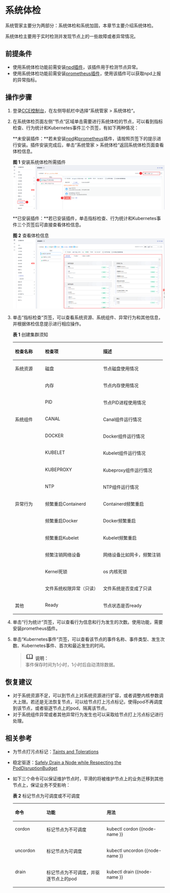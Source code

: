 # 系统体检<a name="cce_01_0218"></a>

系统管家主要分为两部分：系统体检和系统加固，本章节主要介绍系统体检。

系统体检主要用于实时检测并发现节点上的一些故障或者异常情况。

## 前提条件<a name="section168785975413"></a>

-   使用系统体检功能前需安装[npd插件](npd.md)，该插件用于检测节点异常。
-   使用系统体检功能前需安装[prometheus插件](prometheus.md)，使用该插件可以获取npd上报的异常指标。

## 操作步骤<a name="section13882195819560"></a>

1.  登录[CCE控制台](https://console.huaweicloud.com/cce2.0/?utm_source=helpcenter)，在左侧导航栏中选择“系统管家  \>  系统体检“。
2.  在系统体检页面左侧“节点“区域单击需要进行系统体检的节点，可以看到指标检查、行为统计和Kubernetes事件三个页签，有如下两种情况：

    **未安装插件：**若未安装[npd](npd.md)和[prometheus](prometheus.md)插件，请按照页签下的提示进行安装。插件安装完成后，单击“系统管家  \>  系统体检“返回系统体检页面查看体检信息。

    **图 1**  安装系统体检所需插件<a name="fig1685611812461"></a>  
    ![](figures/安装系统体检所需插件.png "安装系统体检所需插件")

    **已安装插件：**若已安装插件，单击指标检查、行为统计和Kubernetes事件三个页签后可直接查看体检信息。

    **图 2**  查看体检信息<a name="fig06331918114"></a>  
    ![](figures/查看体检信息.png "查看体检信息")

3.  单击“指标检查“页签，可以查看系统资源、系统组件、异常行为和其他信息，并根据体检信息提示进行相应操作。

    **表 1**  创建集群须知

    <a name="table108111152195919"></a>
    <table><thead align="left"><tr id="row20811252105914"><th class="cellrowborder" valign="top" width="20.03%" id="mcps1.2.4.1.1"><p id="p14811135212593"><a name="p14811135212593"></a><a name="p14811135212593"></a>检查名称</p>
    </th>
    <th class="cellrowborder" valign="top" width="38.65%" id="mcps1.2.4.1.2"><p id="p15811452145913"><a name="p15811452145913"></a><a name="p15811452145913"></a>检查项</p>
    </th>
    <th class="cellrowborder" valign="top" width="41.32%" id="mcps1.2.4.1.3"><p id="p1418715362071"><a name="p1418715362071"></a><a name="p1418715362071"></a>描述</p>
    </th>
    </tr>
    </thead>
    <tbody><tr id="row88111652155915"><td class="cellrowborder" rowspan="3" valign="top" width="20.03%" headers="mcps1.2.4.1.1 "><p id="p1298265916593"><a name="p1298265916593"></a><a name="p1298265916593"></a>系统资源</p>
    </td>
    <td class="cellrowborder" valign="top" width="38.65%" headers="mcps1.2.4.1.2 "><p id="p6982145965918"><a name="p6982145965918"></a><a name="p6982145965918"></a>磁盘</p>
    </td>
    <td class="cellrowborder" valign="top" width="41.32%" headers="mcps1.2.4.1.3 "><p id="p131874367719"><a name="p131874367719"></a><a name="p131874367719"></a>节点磁盘使用情况</p>
    </td>
    </tr>
    <tr id="row1040679473"><td class="cellrowborder" valign="top" headers="mcps1.2.4.1.1 "><p id="p13406592718"><a name="p13406592718"></a><a name="p13406592718"></a>内存</p>
    </td>
    <td class="cellrowborder" valign="top" headers="mcps1.2.4.1.2 "><p id="p21873367719"><a name="p21873367719"></a><a name="p21873367719"></a>节点内存使用情况</p>
    </td>
    </tr>
    <tr id="row94371418277"><td class="cellrowborder" valign="top" headers="mcps1.2.4.1.1 "><p id="p44374181176"><a name="p44374181176"></a><a name="p44374181176"></a>PID</p>
    </td>
    <td class="cellrowborder" valign="top" headers="mcps1.2.4.1.2 "><p id="p9187173616713"><a name="p9187173616713"></a><a name="p9187173616713"></a>节点PID进程使用情况</p>
    </td>
    </tr>
    <tr id="row981135210590"><td class="cellrowborder" rowspan="5" valign="top" width="20.03%" headers="mcps1.2.4.1.1 "><p id="p199826593596"><a name="p199826593596"></a><a name="p199826593596"></a>系统组件</p>
    </td>
    <td class="cellrowborder" valign="top" width="38.65%" headers="mcps1.2.4.1.2 "><p id="p13827195212710"><a name="p13827195212710"></a><a name="p13827195212710"></a>CANAL</p>
    </td>
    <td class="cellrowborder" valign="top" width="41.32%" headers="mcps1.2.4.1.3 "><p id="p1187236371"><a name="p1187236371"></a><a name="p1187236371"></a>Canal组件运行情况</p>
    </td>
    </tr>
    <tr id="row10303103591119"><td class="cellrowborder" valign="top" headers="mcps1.2.4.1.1 "><p id="p14304173551114"><a name="p14304173551114"></a><a name="p14304173551114"></a>DOCKER</p>
    </td>
    <td class="cellrowborder" valign="top" headers="mcps1.2.4.1.2 "><p id="p153048351110"><a name="p153048351110"></a><a name="p153048351110"></a>Docker组件运行情况</p>
    </td>
    </tr>
    <tr id="row1430443511120"><td class="cellrowborder" valign="top" headers="mcps1.2.4.1.1 "><p id="p230412358118"><a name="p230412358118"></a><a name="p230412358118"></a>KUBELET</p>
    </td>
    <td class="cellrowborder" valign="top" headers="mcps1.2.4.1.2 "><p id="p3304535171119"><a name="p3304535171119"></a><a name="p3304535171119"></a>Kubelet组件运行情况</p>
    </td>
    </tr>
    <tr id="row173042355118"><td class="cellrowborder" valign="top" headers="mcps1.2.4.1.1 "><p id="p17304635171118"><a name="p17304635171118"></a><a name="p17304635171118"></a>KUBEPROXY</p>
    </td>
    <td class="cellrowborder" valign="top" headers="mcps1.2.4.1.2 "><p id="p63048357118"><a name="p63048357118"></a><a name="p63048357118"></a>Kubeproxy组件运行情况</p>
    </td>
    </tr>
    <tr id="row4304133571118"><td class="cellrowborder" valign="top" headers="mcps1.2.4.1.1 "><p id="p15304163511110"><a name="p15304163511110"></a><a name="p15304163511110"></a>NTP</p>
    </td>
    <td class="cellrowborder" valign="top" headers="mcps1.2.4.1.2 "><p id="p14304153510119"><a name="p14304153510119"></a><a name="p14304153510119"></a>NTP组件运行情况</p>
    </td>
    </tr>
    <tr id="row6811952165919"><td class="cellrowborder" rowspan="6" valign="top" width="20.03%" headers="mcps1.2.4.1.1 "><p id="p1298215925914"><a name="p1298215925914"></a><a name="p1298215925914"></a>异常行为</p>
    </td>
    <td class="cellrowborder" valign="top" width="38.65%" headers="mcps1.2.4.1.2 "><p id="p48269521972"><a name="p48269521972"></a><a name="p48269521972"></a>频繁重启Containerd</p>
    </td>
    <td class="cellrowborder" valign="top" width="41.32%" headers="mcps1.2.4.1.3 "><p id="p15187113620713"><a name="p15187113620713"></a><a name="p15187113620713"></a>Containerd频繁重启</p>
    </td>
    </tr>
    <tr id="row193915486126"><td class="cellrowborder" valign="top" headers="mcps1.2.4.1.1 "><p id="p16391124891214"><a name="p16391124891214"></a><a name="p16391124891214"></a>频繁重启Docker</p>
    </td>
    <td class="cellrowborder" valign="top" headers="mcps1.2.4.1.2 "><p id="p1439134811123"><a name="p1439134811123"></a><a name="p1439134811123"></a>Docker频繁重启</p>
    </td>
    </tr>
    <tr id="row2039118484122"><td class="cellrowborder" valign="top" headers="mcps1.2.4.1.1 "><p id="p8391174810120"><a name="p8391174810120"></a><a name="p8391174810120"></a>频繁重启Kubelet</p>
    </td>
    <td class="cellrowborder" valign="top" headers="mcps1.2.4.1.2 "><p id="p14391124841210"><a name="p14391124841210"></a><a name="p14391124841210"></a>Kubelet频繁重启</p>
    </td>
    </tr>
    <tr id="row63911648101219"><td class="cellrowborder" valign="top" headers="mcps1.2.4.1.1 "><p id="p1239124831214"><a name="p1239124831214"></a><a name="p1239124831214"></a>频繁注销网络设备</p>
    </td>
    <td class="cellrowborder" valign="top" headers="mcps1.2.4.1.2 "><p id="p1239114815123"><a name="p1239114815123"></a><a name="p1239114815123"></a>网络设备比如网卡，频繁注销</p>
    </td>
    </tr>
    <tr id="row43911148101214"><td class="cellrowborder" valign="top" headers="mcps1.2.4.1.1 "><p id="p16391194811123"><a name="p16391194811123"></a><a name="p16391194811123"></a>Kernel死锁</p>
    </td>
    <td class="cellrowborder" valign="top" headers="mcps1.2.4.1.2 "><p id="p1739184861211"><a name="p1739184861211"></a><a name="p1739184861211"></a>os 内核死锁</p>
    </td>
    </tr>
    <tr id="row133183448122"><td class="cellrowborder" valign="top" headers="mcps1.2.4.1.1 "><p id="p19318194481218"><a name="p19318194481218"></a><a name="p19318194481218"></a>文件系统权限异常（只读）</p>
    </td>
    <td class="cellrowborder" valign="top" headers="mcps1.2.4.1.2 "><p id="p10318124413121"><a name="p10318124413121"></a><a name="p10318124413121"></a>文件系统是否变成了只读</p>
    </td>
    </tr>
    <tr id="row7811135245911"><td class="cellrowborder" valign="top" width="20.03%" headers="mcps1.2.4.1.1 "><p id="p16982155995917"><a name="p16982155995917"></a><a name="p16982155995917"></a>其他</p>
    </td>
    <td class="cellrowborder" valign="top" width="38.65%" headers="mcps1.2.4.1.2 "><p id="p398225975918"><a name="p398225975918"></a><a name="p398225975918"></a>Ready</p>
    </td>
    <td class="cellrowborder" valign="top" width="41.32%" headers="mcps1.2.4.1.3 "><p id="p161872036072"><a name="p161872036072"></a><a name="p161872036072"></a>节点状态是否ready</p>
    </td>
    </tr>
    </tbody>
    </table>

4.  单击“行为统计“页签，可以查看行为信息和行为发生的次数。使用功能，需要安装prometheus插件。
5.  单击“Kubernetes事件“页签，可以查看该节点的事件名称、事件类型、发生次数、Kubernetes事件、首次和最近发生的时间。

    >![](public_sys-resources/icon-note.gif) **说明：**   
    >事件保存时间为1小时，1小时后自动清除数据。  


## 恢复建议<a name="section14891134413567"></a>

-   对于系统资源不足，可以到节点上对系统资源进行扩容，或者调整内核参数调大上限。若还是无法恢复节点，可以给节点打上污点标记，使得pod不再调度到该节点，或者驱逐节点上的pod，隔离该节点。
-   对于系统组件异常或者其他异常行为发生也可以采取给节点打上污点标记进行处理。

## 相关参考<a name="section1598713175217"></a>

-   为节点打污点标记：[Taints and Tolerations](https://kubernetes.io/docs/concepts/configuration/taint-and-toleration/)
-   稳定驱逐：[Safely Drain a Node while Respecting the PodDisruptionBudget](https://kubernetes.io/docs/tasks/administer-cluster/safely-drain-node/)
-   如下三个命令可以保证维护节点时，平滑的将被维护节点上的业务迁移到其他节点上，保证业务不受影响：

    **表 2**  标记节点为可调度或不可调度

    <a name="table244353324710"></a>
    <table><thead align="left"><tr id="row184431333184719"><th class="cellrowborder" valign="top" width="20.732073207320735%" id="mcps1.2.4.1.1"><p id="p644319335474"><a name="p644319335474"></a><a name="p644319335474"></a>命令</p>
    </th>
    <th class="cellrowborder" valign="top" width="39.64396439643964%" id="mcps1.2.4.1.2"><p id="p6443733194714"><a name="p6443733194714"></a><a name="p6443733194714"></a>功能</p>
    </th>
    <th class="cellrowborder" valign="top" width="39.62396239623963%" id="mcps1.2.4.1.3"><p id="p044323316477"><a name="p044323316477"></a><a name="p044323316477"></a>用法</p>
    </th>
    </tr>
    </thead>
    <tbody><tr id="row444323344714"><td class="cellrowborder" valign="top" width="20.732073207320735%" headers="mcps1.2.4.1.1 "><p id="p1044353314715"><a name="p1044353314715"></a><a name="p1044353314715"></a>cordon</p>
    </td>
    <td class="cellrowborder" valign="top" width="39.64396439643964%" headers="mcps1.2.4.1.2 "><p id="p844373319472"><a name="p844373319472"></a><a name="p844373319472"></a>标记节点为不可调度</p>
    </td>
    <td class="cellrowborder" valign="top" width="39.62396239623963%" headers="mcps1.2.4.1.3 "><p id="p2443133374712"><a name="p2443133374712"></a><a name="p2443133374712"></a>kubectl cordon {{node-name }}</p>
    </td>
    </tr>
    <tr id="row9443123319472"><td class="cellrowborder" valign="top" width="20.732073207320735%" headers="mcps1.2.4.1.1 "><p id="p7443433134716"><a name="p7443433134716"></a><a name="p7443433134716"></a>uncordon</p>
    </td>
    <td class="cellrowborder" valign="top" width="39.64396439643964%" headers="mcps1.2.4.1.2 "><p id="p944353384711"><a name="p944353384711"></a><a name="p944353384711"></a>标记节点为可调度</p>
    </td>
    <td class="cellrowborder" valign="top" width="39.62396239623963%" headers="mcps1.2.4.1.3 "><p id="p16443333174720"><a name="p16443333174720"></a><a name="p16443333174720"></a>kubectl uncordon {{node-name }}</p>
    </td>
    </tr>
    <tr id="row194441733104720"><td class="cellrowborder" valign="top" width="20.732073207320735%" headers="mcps1.2.4.1.1 "><p id="p174443330476"><a name="p174443330476"></a><a name="p174443330476"></a>drain</p>
    </td>
    <td class="cellrowborder" valign="top" width="39.64396439643964%" headers="mcps1.2.4.1.2 "><p id="p2444433184713"><a name="p2444433184713"></a><a name="p2444433184713"></a>标记节点为不可调度，并驱逐节点上的pod</p>
    </td>
    <td class="cellrowborder" valign="top" width="39.62396239623963%" headers="mcps1.2.4.1.3 "><p id="p1544414338478"><a name="p1544414338478"></a><a name="p1544414338478"></a>kubectl drain {{node-name }}</p>
    </td>
    </tr>
    </tbody>
    </table>


